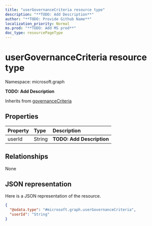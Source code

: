 ```yaml
---
title: "userGovernanceCriteria resource type"
description: "**TODO: Add Description**"
author: "**TODO: Provide Github Name**"
localization_priority: Normal
ms.prod: "**TODO: Add MS prod**"
doc_type: resourcePageType
---
```


# userGovernanceCriteria resource type


Namespace: microsoft.graph

**TODO: Add Description**


Inherits from [governanceCriteria](../resources/governancecriteria.md)

## Properties
|Property|Type|Description|
|:---|:---|:---|
|userId|String|**TODO: Add Description**|

## Relationships
None

## JSON representation
Here is a JSON representation of the resource.
<!-- {
  "blockType": "resource",
  "@odata.type": "microsoft.graph.userGovernanceCriteria"
}
-->
``` json
{
  "@odata.type": "#microsoft.graph.userGovernanceCriteria",
  "userId": "String"
}
```

